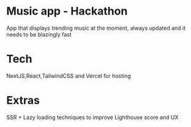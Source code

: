 # Music app - Hackathon

App that displays trending music at the moment, always updated and it needs to be blazingly fast

# Tech

NextJS,React,TailwindCSS and Vercel for hosting

# Extras

SSR + Lazy loading techniques to improve Lighthouse score and UX
